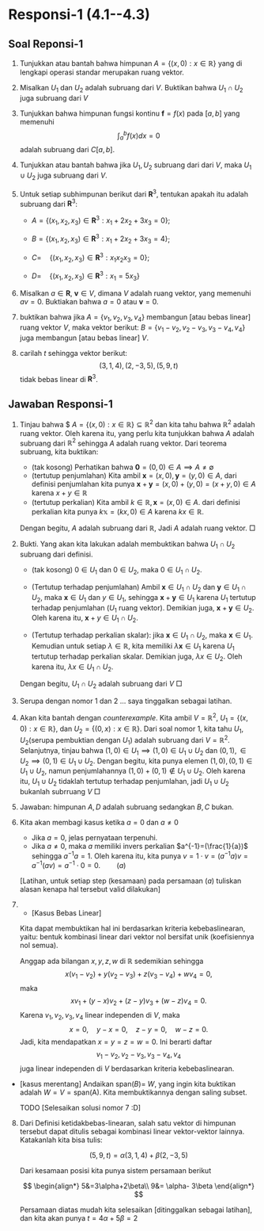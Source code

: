 
# Responsi-1 (4.1--4.3)


## Soal Reponsi-1
1. Tunjukkan atau bantah bahwa himpunan $A=\{ (x,0): x\in \mathbb{R}\}$ yang di lengkapi operasi standar merupakan ruang vektor.

1. Misalkan $U_1$ dan $U_2$ adalah subruang  dari $V$. Buktikan bahwa $U_1 \cap U_2$ juga subruang dari $V$
   
2. Tunjukkan bahwa himpunan fungsi kontinu $\mathbf{f}=f(x)$ pada $[a, b]$ yang memenuhi $$\int_a^b f(x) d x=0$$ adalah subruang dari $C[a, b]$.
   
3. Tunjukkan atau bantah bahwa jika $U_1, U_2$ subruang dari dari $V$, maka $U_1\cup U_2$ juga subruang dari $V$.
   
4. Untuk setiap subhimpunan berikut dari $\mathbf{R}^3$, tentukan apakah itu adalah subruang dari $\mathbf{R}^3$: 

    - $A=\left\{\left(x_1, x_2, x_3\right) \in \mathbf{R}^3: x_1+2 x_2+3 x_3=0\right\}$;

    - $B=\left\{\left(x_1, x_2, x_3\right) \in \mathbf{R}^3: x_1+2 x_2+3 x_3=4\right\}$;

    -  $C=\quad\left\{\left(x_1, x_2, x_3\right) \in \mathbf{R}^3: x_1 x_2 x_3=0\right\}$;

   - $D=\quad\left\{\left(x_1, x_2, x_3\right) \in \mathbf{R}^3: x_1=5 x_3\right\}$

5. Misalkan $a \in \mathbf{R}$, $\mathbf{v} \in V$, dimana $V$ adalah ruang vektor, yang memenuhi  $av=0$. Buktiakan bahwa $a=0$ atau $\mathbf{v}=0$.


6. buktikan bahwa jika $A=\{v_1, v_2, v_3, v_4\}$ membangun \[atau bebas linear\] ruang vektor $V$, maka vektor berikut: $B=\{v_1-v_2, v_2-v_3, v_3-v_4, v_4\}$
juga membangun \[atau bebas linear\]  $V$.

8. carilah $t$ sehingga vektor berikut:
$$
(3,1,4),(2,-3,5),(5,9, t)
$$
tidak bebas linear di  $\mathbf{R}^3$.

## Jawaban Responsi-1


1. Tinjau bahwa $ $A=\{ (x,0): x\in \mathbb{R}\}\subseteq \mathbb{R}^2$ dan kita tahu bahwa $\mathbb{R}^2$ adalah ruang vektor. Oleh karena itu, yang perlu kita tunjukkan bahwa $A$ adalah subruang dari $\mathbb{R}^2$ sehingga $A$ adalah ruang vektor. Dari teorema subruang, kita buktikan:
    - (tak kosong) Perhatikan bahwa $\mathbf{0}=(0,0)\in A\implies A\neq \emptyset$
    - (tertutup penjumlahan) Kita ambil $\mathbf{x}=(x,0), \mathbf{y}= (y,0)\in A$, dari definisi penjumlahan kita punya $\mathbf{x}+ \mathbf{y}=(x,0)+(y,0)= (x+y,0)\in A$ karena $x+y\in \mathbb{R}$
    - (tertutup perkalian) Kita ambil $k\in\mathbb{R}, \mathbf{x}=(x,0)\in A$. dari definisi perkalian kita punya $k\mathbb{x}= (kx,0)\in A$ karena $kx\in \mathbb{R}$.

    Dengan begitu, $A$ adalah subruang dari $\mathbb{R}$, Jadi $A$ adalah ruang vektor. $\Box$

2. Bukti. Yang akan kita lakukan adalah membuktikan bahwa $U_1 \cap U_2$ subruang dari definisi.
    - (tak kosong) $0 \in U_1$ dan $0 \in U_2$, maka $0 \in U_1 \cap U_2$.
    - (Tertutup terhadap penjumlahan) Ambil $\mathbf{x} \in U_1 \cap U_2$ dan $\mathbf{y} \in U_1 \cap U_2$, maka $\mathbf{x} \in U_1$ dan $y \in U_1$, sehingga $\mathbf{x}+\mathbf{y} \in U_1$ karena $U_1$ tertutup terhadap penjumlahan ($U_1$ ruang vektor). Demikian juga, $\mathbf{x}+\mathbf{y} \in U_2$. Oleh karena itu, $\mathbf{x}+y \in U_1 \cap U_2$.

   - (Tertutup terhadap perkalian skalar): jika $\mathbf{x} \in U_1 \cap U_2$, maka $\mathbf{x} \in U_1$. Kemudian untuk setiap $\lambda \in \mathbb{R}$, kita memiliki $\lambda \mathbf{x} \in U_1$ karena $U_1$ tertutup terhadap perkalian skalar. Demikian juga, $\lambda x \in U_2$. Oleh karena itu, $\lambda x \in U_1 \cap U_2$.

    Dengan begitu, $U_1 \cap U_2$ adalah subruang dari $V$ $\Box$


3. Serupa dengan nomor 1 dan 2 $\dots$ saya tinggalkan sebagai latihan.

4. Akan kita bantah dengan _counterexample_. Kita ambil $V=\mathbb{R}^2$,  $U_1=\{(x,0): x\in \mathbb{R}\}$, dan $U_2=\{(0,x): x\in \mathbb{R}\}$. Dari soal nomor 1, kita tahu $U_1, U_2$(serupa pembuktian dengan $U_1$) adalah subruang dari $V=\mathbb{R}^2$. Selanjutnya, tinjau bahwa $(1,0)\in U_1\implies (1,0)\in U_1 \cup U_2$ dan $(0,1), \in U_2 \implies (0,1)\in U_1 \cup U_2$. Dengan begitu, kita punya elemen $(1,0), (0,1)\in U_1 \cup U_2$, namun penjumlahannya $(1,0)+(0,1)\not\in U_1 \cup U_2$. Oleh karena itu, $U_1 \cup U_2$ tidaklah tertutup terhadap penjumlahan, jadi $U_1\cup U_2$ bukanlah subrruang $V$ $\Box$

5. Jawaban: himpunan $A,D$ adalah subruang sedangkan $B,C$ bukan.

6. Kita akan membagi kasus ketika $a=0$ dan $a\neq 0$
    - Jika $a=0$, jelas pernyataan terpenuhi.
    - Jika $a \neq 0$, maka $a$ memiliki invers perkalian $a^{-1}=(\frac{1}{a})$ sehingga $a^{-1} a=1$. Oleh karena itu, kita punya
$v=1 \cdot v=\left(a^{-1} a\right) v=a^{-1}(a v)=a^{-1} \cdot 0=0. \quad\quad (a)$

    \[Latihan, untuk setiap step (kesamaan) pada persamaan $(a)$ tuliskan alasan kenapa hal tersebut valid dilakukan]

7. - \[Kasus Bebas Linear\]

    Kita dapat membuktikan hal ini berdasarkan kriteria kebebaslinearan, yaitu: bentuk kombinasi linear dari vektor nol bersifat unik (koefisiennya nol semua).

    Anggap ada bilangan $x, y, z, w$ di $\mathbb{R}$ sedemikian sehingga
    $$
    x\left(v_1-v_2\right)+y\left(v_2-v_3\right)+z\left(v_3-v_4\right)+w v_4=0,
    $$
    maka
    $$
    x v_1+(y-x) v_2+(z-y) v_3+(w-z) v_4=0 .
    $$
    Karena $v_1, v_2, v_3, v_4$ linear independen di $V$, maka
    $$
    x=0, \quad y-x=0, \quad z-y=0, \quad w-z=0 .
    $$
    Jadi, kita mendapatkan $x=y=z=w=0$. Ini berarti daftar
    $$
    v_1-v_2, v_2-v_3, v_3-v_4, v_4
    $$
juga linear independen di $V$ berdasarkan kriteria kebebaslinearan.

- \[kasus merentang\]
  Andaikan span($B$)= $W$, yang ingin kita buktikan adalah $W=V=\text{span(A)}$. Kita membuktikannya dengan saling subset.

    TODO  [Selesaikan solusi nomor 7 :D]

8. Dari Definisi ketidakbebas-linearan, salah satu vektor di himpunan tersebut dapat ditulis sebagai kombinasi linear vektor-vektor lainnya. Katakanlah kita bisa tulis:


    $$(5,9,t)= \alpha(3,1,4)+\beta(2,-3,5)$$

    Dari kesamaan posisi kita punya sistem persamaan berikut

    $$
    \begin{align*}
    5&=3\alpha+2\beta\\
      9&= \alpha- 3\beta
    \end{align*}
    $$

    Persamaan diatas mudah kita selesaikan \[ditinggalkan sebagai latihan\], dan kita akan punya $t= 4\alpha + 5\beta=2 \quad$